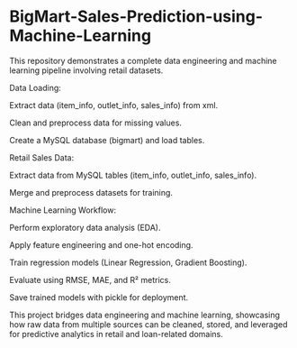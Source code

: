 # BigMart-Sales-Prediction-using-Machine-Learning
This repository demonstrates a complete data engineering and machine learning pipeline involving retail datasets.

Data Loading:

Extract data (item_info, outlet_info, sales_info) from xml.

Clean and preprocess data for missing values.

Create a MySQL database (bigmart) and load tables.

Retail Sales Data:

Extract data from MySQL tables (item_info, outlet_info, sales_info).

Merge and preprocess datasets for training.

Machine Learning Workflow:

Perform exploratory data analysis (EDA).

Apply feature engineering and one-hot encoding.

Train regression models (Linear Regression, Gradient Boosting).

Evaluate using RMSE, MAE, and R² metrics.

Save trained models with pickle for deployment.

This project bridges data engineering and machine learning, showcasing how raw data from multiple sources can be cleaned, stored, and leveraged for predictive analytics in retail and loan-related domains.
